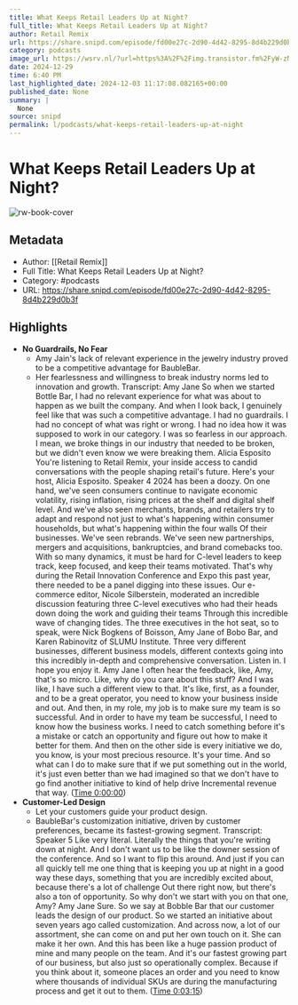 ```yaml
---
title: What Keeps Retail Leaders Up at Night?
full_title: What Keeps Retail Leaders Up at Night?
author: Retail Remix
url: https://share.snipd.com/episode/fd00e27c-2d90-4d42-8295-8d4b229d0b3f
category: podcasts
image_url: https://wsrv.nl/?url=https%3A%2F%2Fimg.transistor.fm%2FyW-zNKINY6si4VbF0IG3GaPFPcvPsnOiQcfnrDkyb2U%2Frs%3Afill%3A3000%3A3000%3A1%2Fq%3A60%2FaHR0cHM6Ly9pbWct%2FdXBsb2FkLXByb2R1%2FY3Rpb24udHJhbnNp%2Fc3Rvci5mbS9zaG93%2FLzc2MzYvMTU4MTM3%2FNzc3MC1hcnR3b3Jr%2FLmpwZw.jpg&w=100&h=100
date: 2024-12-29
time: 6:40 PM
last_highlighted_date: 2024-12-03 11:17:08.082165+00:00
published_date: None
summary: |
  None
source: snipd
permalink: l/podcasts/what-keeps-retail-leaders-up-at-night
---
```

# What Keeps Retail Leaders Up at Night?

![rw-book-cover](https://wsrv.nl/?url=https%3A%2F%2Fimg.transistor.fm%2FyW-zNKINY6si4VbF0IG3GaPFPcvPsnOiQcfnrDkyb2U%2Frs%3Afill%3A3000%3A3000%3A1%2Fq%3A60%2FaHR0cHM6Ly9pbWct%2FdXBsb2FkLXByb2R1%2FY3Rpb24udHJhbnNp%2Fc3Rvci5mbS9zaG93%2FLzc2MzYvMTU4MTM3%2FNzc3MC1hcnR3b3Jr%2FLmpwZw.jpg&w=100&h=100)

## Metadata
- Author: [[Retail Remix]]
- Full Title: What Keeps Retail Leaders Up at Night?
- Category: #podcasts
- URL: https://share.snipd.com/episode/fd00e27c-2d90-4d42-8295-8d4b229d0b3f

## Highlights
- **No Guardrails, No Fear**
  - Amy Jain's lack of relevant experience in the jewelry industry proved to be a competitive advantage for BaubleBar. 
  - Her fearlessness and willingness to break industry norms led to innovation and growth.
  Transcript:
  Amy Jane
  So when we started Bottle Bar, I had no relevant experience for what was about to happen as we built the company. And when I look back, I genuinely feel like that was such a competitive advantage. I had no guardrails. I had no concept of what was right or wrong. I had no idea how it was supposed to work in our category. I was so fearless in our approach. I mean, we broke things in our industry that needed to be broken, but we didn't even know we were breaking them.
  Alicia Esposito
  You're listening to Retail Remix, your inside access to candid conversations with the people shaping retail's future. Here's your host, Alicia Esposito.
  Speaker 4
  2024 has been a doozy. On one hand, we've seen consumers continue to navigate economic volatility, rising inflation, rising prices at the shelf and digital shelf level. And we've also seen merchants, brands, and retailers try to adapt and respond not just to what's happening within consumer households, but what's happening within the four walls Of their businesses. We've seen rebrands. We've seen new partnerships, mergers and acquisitions, bankruptcies, and brand comebacks too. With so many dynamics, it must be hard for C-level leaders to keep track, keep focused, and keep their teams motivated. That's why during the Retail Innovation Conference and Expo this past year, there needed to be a panel digging into these issues. Our e-commerce editor, Nicole Silberstein, moderated an incredible discussion featuring three C-level executives who had their heads down doing the work and guiding their teams Through this incredible wave of changing tides. The three executives in the hot seat, so to speak, were Nick Bogkens of Boisson, Amy Jane of Bobo Bar, and Karen Rabinovitz of SLUMU Institute. Three very different businesses, different business models, different contexts going into this incredibly in-depth and comprehensive conversation. Listen in. I hope you enjoy it.
  Amy Jane
  I often hear the feedback, like, Amy, that's so micro. Like, why do you care about this stuff? And I was like, I have such a different view to that. It's like, first, as a founder, and to be a great operator, you need to know your business inside and out. And then, in my role, my job is to make sure my team is so successful. And in order to have my team be successful, I need to know how the business works. I need to catch something before it's a mistake or catch an opportunity and figure out how to make it better for them. And then on the other side is every initiative we do, you know, is your most precious resource. It's your time. And so what can I do to make sure that if we put something out in the world, it's just even better than we had imagined so that we don't have to go find another initiative to kind of help drive Incremental revenue that way. ([Time 0:00:00](https://share.snipd.com/snip/ae51b452-41ba-4a0c-bb22-2e4548e37967))
- **Customer-Led Design**
  - Let your customers guide your product design. 
  - BaubleBar's customization initiative, driven by customer preferences, became its fastest-growing segment.
  Transcript:
  Speaker 5
  Like very literal. Literally the things that you're writing down at night. And I don't want us to be like the downer session of the conference. And so I want to flip this around. And just if you can all quickly tell me one thing that is keeping you up at night in a good way these days, something that you are incredibly excited about, because there's a lot of challenge Out there right now, but there's also a ton of opportunity. So why don't we start with you on that one, Amy?
  Amy Jane
  Sure. So we say at Bobble Bar that our customer leads the design of our product. So we started an initiative about seven years ago called customization. And across now, a lot of our assortment, she can come on and put her own touch on it. She can make it her own. And this has been like a huge passion product of mine and many people on the team. And it's our fastest growing part of our business, but also just so operationally complex. Because if you think about it, someone places an order and you need to know where thousands of individual SKUs are during the manufacturing process and get it out to them. ([Time 0:03:15](https://share.snipd.com/snip/e50e1d33-99e9-4469-9736-5b8089021e69))


